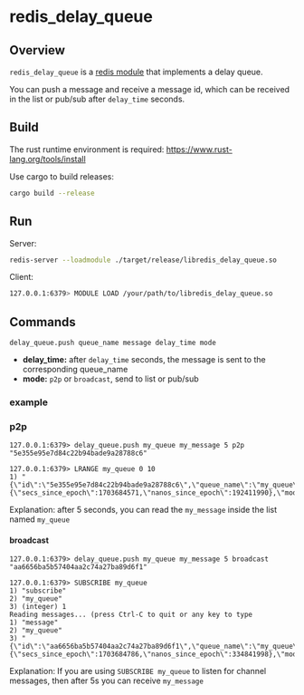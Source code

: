 # redis_delay_queue

## Overview

`redis_delay_queue` is a [redis module](https://redis.io/docs/reference/modules/) that implements a delay queue. 

You can push a message and receive a message id, which can be received in the list or pub/sub after `delay_time` seconds.

## Build

The rust runtime environment is required: https://www.rust-lang.org/tools/install

Use cargo to build releases:

``` bash
cargo build --release
```

## Run

Server:

``` bash
redis-server --loadmodule ./target/release/libredis_delay_queue.so
```

Client:
``` bash
127.0.0.1:6379> MODULE LOAD /your/path/to/libredis_delay_queue.so
```

## Commands

``` shell
delay_queue.push queue_name message delay_time mode
```
- **delay_time:** after `delay_time` seconds, the message is sent to the corresponding queue_name
- **mode:** `p2p` or `broadcast`, send to list or pub/sub

### example


### p2p

```
127.0.0.1:6379> delay_queue.push my_queue my_message 5 p2p
"5e355e95e7d84c22b94bade9a28788c6"
```

```
127.0.0.1:6379> LRANGE my_queue 0 10
1) "{\"id\":\"5e355e95e7d84c22b94bade9a28788c6\",\"queue_name\":\"my_queue\",\"msg\":\"my_message\",\"delay_time\":{\"secs_since_epoch\":1703684571,\"nanos_since_epoch\":192411990},\"mode\":\"P2P\"}"
```

Explanation: after 5 seconds, you can read the `my_message` inside the list named `my_queue`


#### broadcast
```
127.0.0.1:6379> delay_queue.push my_queue my_message 5 broadcast
"aa6656ba5b57404aa2c74a27ba89d6f1"
```
```
127.0.0.1:6379> SUBSCRIBE my_queue
1) "subscribe"
2) "my_queue"
3) (integer) 1
Reading messages... (press Ctrl-C to quit or any key to type
1) "message"
2) "my_queue"
3) "{\"id\":\"aa6656ba5b57404aa2c74a27ba89d6f1\",\"queue_name\":\"my_queue\",\"msg\":\"my_message\",\"delay_time\":{\"secs_since_epoch\":1703684786,\"nanos_since_epoch\":334841998},\"mode\":\"Broadcast\"}"
```
Explanation: If you are using `SUBSCRIBE my_queue` to listen for channel messages, then after 5s you can receive `my_message`
